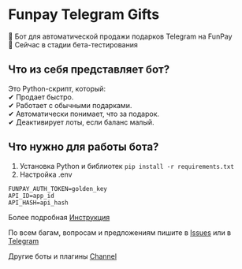 # Funpay Telegram Gifts

🚀 Бот для автоматической продажи подарков Telegram на FunPay  
📌 Сейчас в стадии бета-тестирования
      
## Что из себя представляет бот?  
Это Python-скрипт, который:  
✔ Продает быстро.   
✔ Работает с обычными подарками.   
✔ Автоматически понимает, что за подарок.  
✔ Деактивирует лоты, если баланс малый.  
  
## Что нужно для работы бота?  
1. Установка Python и библиотек
```pip install -r requirements.txt```
2. Настройка .env
```
FUNPAY_AUTH_TOKEN=golden_key
API_ID=app_id
API_HASH=api_hash
```

Более подробная [Инструкция](https://teletype.in/@tinechelovec/Funpay-Telegram-Gifts)
   
По всем багам, вопросам и предложениям пишите в [Issues](https://github.com/tinechelovec/Funpay-Telegram-Gifts/issues) или в [Telegram](https://t.me/tinechelovec)

Другие боты и плагины [Channel](https://t.me/by_thc)
